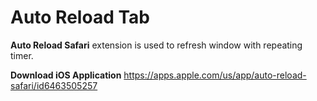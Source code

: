 # Auto Reload Tab
**Auto Reload Safari** extension is used to refresh window with repeating timer. 

**Download iOS Application**
https://apps.apple.com/us/app/auto-reload-safari/id6463505257
